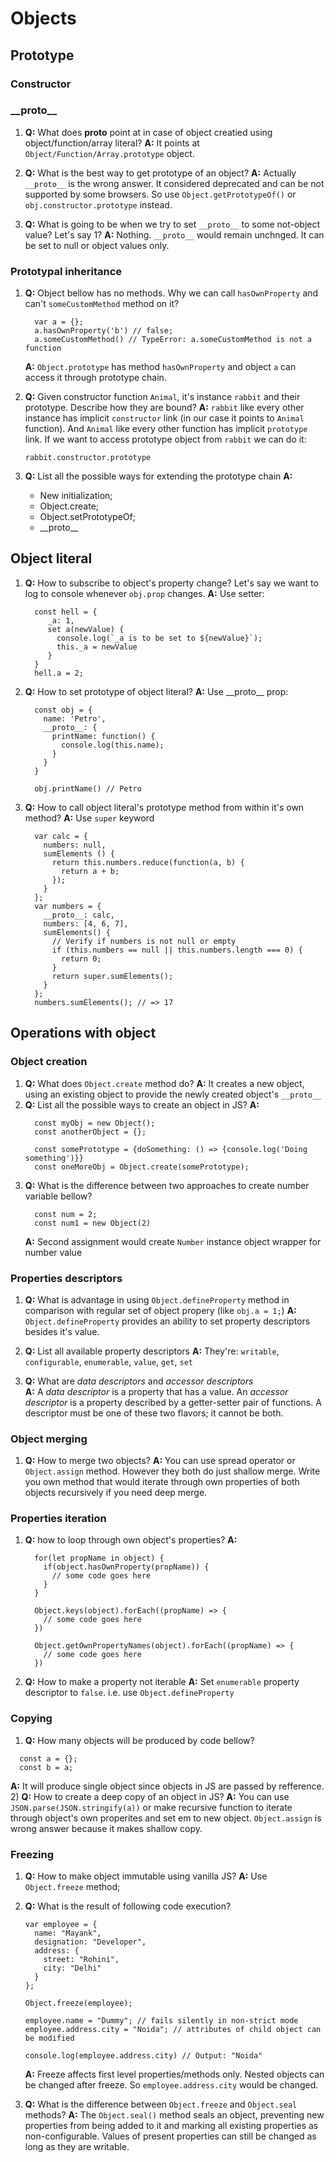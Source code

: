 # Objects

## Prototype

### Constructor

### \_\_proto__
1) **Q:** What does __proto__ point at in case of object creatied using object/function/array literal?
    **A:** It points at ```Object/Function/Array.prototype``` object.

2) **Q:** What is the best way to get prototype of an object?
    **A:** Actually ```__proto__``` is the wrong answer. It considered deprecated and can be not supported by some browsers. So use ```Object.getPrototypeOf()``` or ```obj.constructor.prototype``` instead.

3) **Q:** What is going to be when we try to set ```__proto__``` to some not-object value? Let's say 1?
    **A:** Nothing. ```__proto__``` would remain unchnged. It can be set to null or object values only.


### Prototypal inheritance
1) **Q:** Object bellow has no methods. Why we can call ```hasOwnProperty``` and can't ```someCustomMethod``` method on it?

    ```
      var a = {};
      a.hasOwnProperty('b') // false;
      a.someCustomMethod() // TypeError: a.someCustomMethod is not a function
    ```

    **A:** ```Object.prototype``` has method ```hasOwnProperty``` and object ```a``` can access it through prototype chain.
2) **Q:** Given constructor function ```Animal```, it's instance ```rabbit``` and their prototype. Describe how they are bound?
  **A:** ```rabbit``` like every other instance has implicit ```constructor``` link (in our case it points to ```Animal``` function).
  And ```Animal``` like every other function has implicit ```prototype``` link. If we want to access prototype object from ```rabbit``` we can do it:

    ```
    rabbit.constructor.prototype
    ```
3) **Q:** List all the possible ways for extending the prototype chain
     **A:**
     - New initialization;
     - Object.create;
     - Object.setPrototypeOf;
     - \_\_proto__

## Object literal
1) **Q:** How to subscribe to object's property change? Let's say we want to log to console whenever ```obj.prop``` changes.
    **A:** Use setter:
    ```
      const hell = {
         _a: 1,
         set a(newValue) {
           console.log(`_a is to be set to ${newValue}`);
           this._a = newValue
         }
      }
      hell.a = 2;
    ```
2) **Q:** How to set prototype of object literal?
    **A:** Use \_\_proto__ prop:
    ```
      const obj = {
        name: 'Petro',
        __proto__: {
          printName: function() {
            console.log(this.name);
          }
        }
      }

      obj.printName() // Petro
    ```

3) **Q:** How to call object literal's prototype method from within it's own method?
    **A:** Use ```super``` keyword
    ```
      var calc = {
        numbers: null,
        sumElements () {
          return this.numbers.reduce(function(a, b) {
            return a + b;
          });
        }
      };
      var numbers = {
        __proto__: calc,
        numbers: [4, 6, 7],
        sumElements() {
          // Verify if numbers is not null or empty
          if (this.numbers == null || this.numbers.length === 0) {
            return 0;
          }
          return super.sumElements();
        }
      };
      numbers.sumElements(); // => 17
    ```
## Operations with object

### Object creation
1) **Q:** What does ```Object.create``` method do?
  **A:** It creates a new object, using an existing object to provide the newly created object's ```__proto__```
2) **Q:** List all the possible ways to create an object in JS?
    **A:**
    ```
      const myObj = new Object();
      const anotherObject = {};

      const somePrototype = {doSomething: () => {console.log('Doing something')}}
      const oneMoreObj = Object.create(somePrototype);
    ```
 3) **Q:** What is the difference between two approaches to create number variable bellow?
    ```
      const num = 2;
      const num1 = new Object(2)
    ```
    **A:** Second assignment would create ```Number``` instance object wrapper for number value
### Properties descriptors
1) **Q:** What is advantage in using ```Object.defineProperty``` method in comparison with regular set of object propery (like ```obj.a = 1;```)
  **A:** ```Object.defineProperty``` provides an ability to set property descriptors besides it's value.

2) **Q:** List all available property descriptors
**A:** They're: ```writable```, ```configurable```, ```enumerable```, ```value```, ```get```, ```set```

3) **Q:** What are <i>data descriptors</i> and <i>accessor descriptors</i><br/>
  **A:** A <i>data descriptor</i> is a property that has a value. An <i>accessor descriptor</i> is a property described by a getter-setter pair of functions. A descriptor must be one of these two flavors; it cannot be both.
### Object merging
1) **Q:** How to merge two objects?
**A:** You can use spread operator or ```Object.assign``` method. However they both do just shallow merge. Write you own method that would iterate through own properties of both objects recursively if you need deep merge.
### Properties iteration
1) **Q:** how to loop through own object's properties?
    **A:**
    ```
      for(let propName in object) {
        if(object.hasOwnProperty(propName)) {
          // some code goes here
        }
      }
    ```

    ```
      Object.keys(object).forEach((propName) => {
        // some code goes here
      })
    ```

    ```
      Object.getOwnPropertyNames(object).forEach((propName) => {
        // some code goes here
      })
    ```

2) **Q:** How to make a property not iterable
**A:** Set ```enumerable``` property descriptor to ```false```. i.e. use ```Object.defineProperty```
### Copying
1) **Q:** How many objects will be produced by code bellow?
```
  const a = {};
  const b = a;
```
**A:** It will produce single object since objects in JS are passed by refference.
2) **Q:** How to create a deep copy of an object in JS?
    **A:** You can use
    ```
      JSON.parse(JSON.stringify(a))
    ```
    or make recursive function to iterate through object's own properites and set em to new object.
    ```Object.assign``` is wrong answer because it makes shallow copy.
### Freezing
1) **Q:** How to make object immutable using vanilla JS?
  **A:** Use ```Object.freeze``` method;

2) **Q:** What is the result of following code execution?
    ```
    var employee = {
      name: "Mayank",
      designation: "Developer",
      address: {
        street: "Rohini",
        city: "Delhi"
      }
    };

    Object.freeze(employee);

    employee.name = "Dummy"; // fails silently in non-strict mode
    employee.address.city = "Noida"; // attributes of child object can be modified

    console.log(employee.address.city) // Output: "Noida"
    ```
    **A:** Freeze affects first level properties/methods only. Nested objects can be changed after freeze. So ```employee.address.city``` would be changed.

3) **Q:** What is the difference between ```Object.freeze``` and ```Object.seal``` methods?
    **A:** The ```Object.seal()``` method seals an object, preventing new properties from being added to it and marking all existing properties as non-configurable. Values of present properties can still be changed as long as they are writable.
